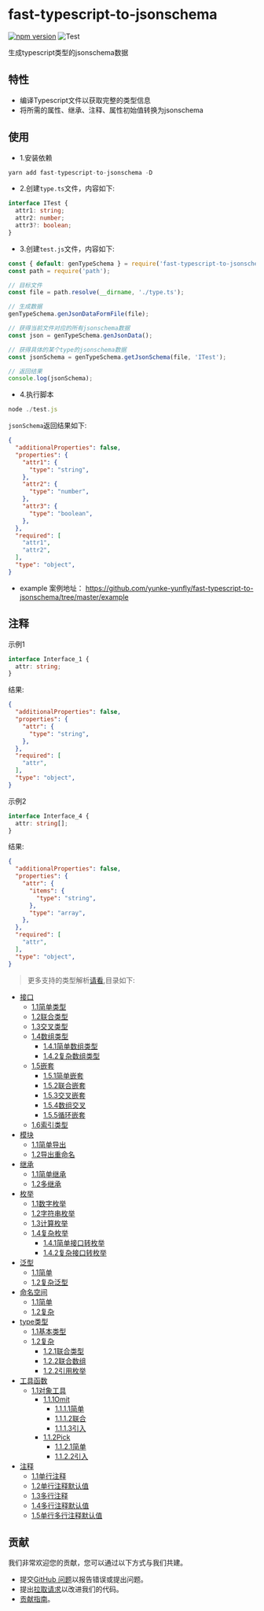 # fast-typescript-to-jsonschema
[![npm version](https://img.shields.io/npm/v/fast-typescript-to-jsonschema.svg)](https://www.npmjs.com/package/fast-typescript-to-jsonschema) 
![Test](https://github.com/yunke-yunfly/fast-typescript-to-jsonschema/workflows/Test/badge.svg)

生成typescript类型的jsonschema数据

## 特性

- 编译Typescript文件以获取完整的类型信息
- 将所需的属性、继承、注释、属性初始值转换为jsonschema

## 使用

- 1.安装依赖

```js
yarn add fast-typescript-to-jsonschema -D
```

- 2.创建`type.ts`文件，内容如下:

```ts
interface ITest {
  attr1: string;
  attr2: number;
  attr3?: boolean;
}
```

- 3.创建`test.js`文件，内容如下:

```js
const { default: genTypeSchema } = require('fast-typescript-to-jsonschema');
const path = require('path');

// 目标文件
const file = path.resolve(__dirname, './type.ts');

// 生成数据
genTypeSchema.genJsonDataFormFile(file);

// 获得当前文件对应的所有jsonschema数据
const json = genTypeSchema.genJsonData();

// 获得具体的某个type的jsonschema数据
const jsonSchema = genTypeSchema.getJsonSchema(file, 'ITest');

// 返回结果
console.log(jsonSchema); 
```

- 4.执行脚本

```js
node ./test.js
```

`jsonSchema`返回结果如下:

```json
{
  "additionalProperties": false,
  "properties": {
    "attr1": {
      "type": "string",
    },
    "attr2": {
      "type": "number",
    },
    "attr3": {
      "type": "boolean",
    },
  },
  "required": [
    "attr1",
    "attr2",
  ],
  "type": "object",
}
```

- example 案例地址：
https://github.com/yunke-yunfly/fast-typescript-to-jsonschema/tree/master/example

## 注释

示例1

```ts
interface Interface_1 {
  attr: string;
}
```

结果:

```json
{
  "additionalProperties": false,
  "properties": {
    "attr": {
      "type": "string",
    },
  },
  "required": [
    "attr",
  ],
  "type": "object",
}
```

示例2

```ts
interface Interface_4 {
  attr: string[];
}
```

结果:

```json
{
  "additionalProperties": false,
  "properties": {
    "attr": {
      "items": {
        "type": "string",
      },
      "type": "array",
    },
  },
  "required": [
    "attr",
  ],
  "type": "object",
}
```


> 更多支持的类型解析[请看](docs/index.md),目录如下:

- [接口](docs/interface.md)
  - [1.1简单类型](docs/interface.md#接口)
  - [1.2联合类型](docs/interface.md#12联合类型)
  - [1.3交叉类型](docs/interface.md#13交叉类型)
  - [1.4数组类型](docs/interface.md#14数组类型)
    - [1.4.1简单数组类型](docs/interface.md#141简单数组类型)
    - [1.4.2复杂数组类型](docs/interface.md#142复杂数组类型)
  - [1.5嵌套](docs/interface.md#15嵌套)
    - [1.5.1简单嵌套](docs/interface.md#151简单嵌套)
    - [1.5.2联合嵌套](docs/interface.md#152联合嵌套)
    - [1.5.3交叉嵌套](docs/interface.md#153交叉嵌套)
    - [1.5.4数组交叉](docs/interface.md#154数组交叉)
    - [1.5.5循环嵌套](docs/interface.md#155循环嵌套)
  - [1.6索引类型](docs/interface.md#16索引类型)
- [模块](docs/module.md#模块)
  - [1.1简单导出](docs/module.md#11简单导出)
  - [1.2导出重命名](docs/module.md#12导出重命名)
- [继承](docs/extends.md#继承)
  - [1.1简单继承](docs/extends.md#11简单继承)
  - [1.2多继承](docs/extends.md#12多继承)
- [枚举](docs/enum.md#枚举)
  - [1.1数字枚举](docs/enum.md#11数字枚举)
  - [1.2字符串枚举](docs/enum.md#12字符串枚举)
  - [1.3计算枚举](docs/enum.md#13计算枚举)
  - [1.4复杂枚举](docs/enum.md#14复杂枚举)
    - [1.4.1简单接口转枚举](docs/enum.md#141简单接口转枚举)
    - [1.4.2复杂接口转枚举](docs/enum.md#142复杂接口转枚举)
- [泛型](docs/generic.md#泛型)
  - [1.1简单](docs/generic.md#11简单)
  - [1.2复杂泛型](docs/generic.md#12复杂泛型)
- [命名空间](docs/namespace.md#命名空间)
  - [1.1简单](docs/namespace.md#11简单)
  - [1.2复杂](docs/namespace.md#12复杂)
- [type类型](docs/type.md#type类型)
  - [1.1基本类型](docs/type.md#11基本类型)
  - [1.2复杂](docs/type.md#12复杂)
    - [1.2.1联合类型](docs/type.md#121联合类型)
    - [1.2.2联合数组](docs/type.md#122联合数组)
    - [1.2.2引用枚举](docs/type.md#122引用枚举)
- [工具函数](docs/toolFn.md#工具函数)
  - [1.1对象工具](docs/toolFn.md#11对象工具)
    - [1.1.1Omit](docs/toolFn.md#111omit)
      - [1.1.1.1简单](docs/toolFn.md#1111简单)
      - [1.1.1.2联合](docs/toolFn.md#1112联合)
      - [1.1.1.3引入](docs/toolFn.md#1113引入)
    - [1.1.2Pick](docs/toolFn.md#112pick)
      - [1.1.2.1简单](docs/toolFn.md#1121简单)
      - [1.1.2.2引入](docs/toolFn.md#1122引入)
- [注释](docs/note.md#注释)
  - [1.1单行注释](docs/note.md#11单行注释)
  - [1.2单行注释默认值](docs/note.md#12单行注释默认值)
  - [1.3多行注释](docs/note.md#13多行注释)
  - [1.4多行注释默认值](docs/note.md#14多行注释默认值)
  - [1.5单行多行注释默认值](docs/note.md#15单行多行注释默认值)

## 贡献

我们非常欢迎您的贡献，您可以通过以下方式与我们共建。

- 提交[GitHub 问题](https://github.com/yunke-yunfly/fast-typescript-to-jsonschema/issues)以报告错误或提出问题。
- 提出[拉取请求](https://github.com/yunke-yunfly/fast-typescript-to-jsonschema/pulls)以改进我们的代码。
- [贡献指南](CONTRIBUTING.md)。
